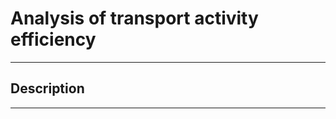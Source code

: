 # Analysis of transport activity efficiency
---------------------------------------------
## Description
______________________________________________
